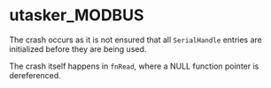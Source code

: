 # utasker_MODBUS
The crash occurs as it is not ensured that all `SerialHandle` entries are initialized before they are being used.

The crash itself happens in `fnRead`, where a NULL function pointer is dereferenced.